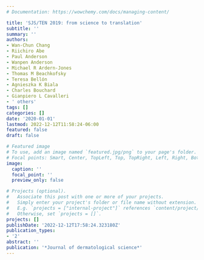```yaml
---
# Documentation: https://wowchemy.com/docs/managing-content/

title: 'SJS/TEN 2019: from science to translation'
subtitle: ''
summary: ''
authors:
- Wan-Chun Chang
- Riichiro Abe
- Paul Anderson
- Wanpen Anderson
- Michael R Ardern-Jones
- Thomas M Beachkofsky
- Teresa Bellón
- Agnieszka K Biala
- Charles Bouchard
- Gianpiero L Cavalleri
- ' others'
tags: []
categories: []
date: '2020-01-01'
lastmod: 2022-12-12T11:58:24-06:00
featured: false
draft: false

# Featured image
# To use, add an image named `featured.jpg/png` to your page's folder.
# Focal points: Smart, Center, TopLeft, Top, TopRight, Left, Right, BottomLeft, Bottom, BottomRight.
image:
  caption: ''
  focal_point: ''
  preview_only: false

# Projects (optional).
#   Associate this post with one or more of your projects.
#   Simply enter your project's folder or file name without extension.
#   E.g. `projects = ["internal-project"]` references `content/project/deep-learning/index.md`.
#   Otherwise, set `projects = []`.
projects: []
publishDate: '2022-12-12T17:58:24.323180Z'
publication_types:
- '2'
abstract: ''
publication: '*Journal of dermatological science*'
---
```

